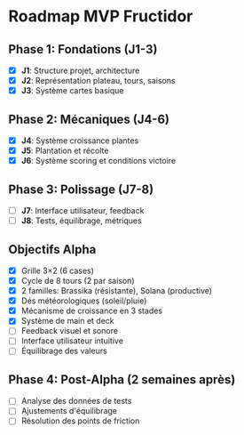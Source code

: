 # Roadmap MVP Fructidor

## Phase 1: Fondations (J1-3)
- [x] **J1**: Structure projet, architecture
- [x] **J2**: Représentation plateau, tours, saisons
- [x] **J3**: Système cartes basique

## Phase 2: Mécaniques (J4-6)
- [x] **J4**: Système croissance plantes
- [x] **J5**: Plantation et récolte
- [x] **J6**: Système scoring et conditions victoire

## Phase 3: Polissage (J7-8)
- [ ] **J7**: Interface utilisateur, feedback
- [ ] **J8**: Tests, équilibrage, métriques

## Objectifs Alpha
- [x] Grille 3×2 (6 cases)
- [x] Cycle de 8 tours (2 par saison)
- [x] 2 familles: Brassika (résistante), Solana (productive)
- [x] Dés météorologiques (soleil/pluie)
- [x] Mécanisme de croissance en 3 stades
- [x] Système de main et deck
- [ ] Feedback visuel et sonore
- [ ] Interface utilisateur intuitive
- [ ] Équilibrage des valeurs

## Phase 4: Post-Alpha (2 semaines après)
- [ ] Analyse des données de tests
- [ ] Ajustements d'équilibrage
- [ ] Résolution des points de friction